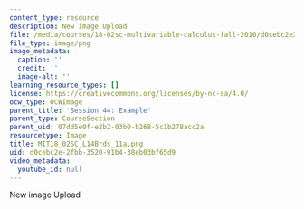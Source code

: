 ```yaml
---
content_type: resource
description: New image Upload
file: /media/courses/18-02sc-multivariable-calculus-fall-2010/d0cebc2e2fbb352091b438eb03bf65d9_MIT18_02SC_L14Brds_11a.png
file_type: image/png
image_metadata:
  caption: ''
  credit: ''
  image-alt: ''
learning_resource_types: []
license: https://creativecommons.org/licenses/by-nc-sa/4.0/
ocw_type: OCWImage
parent_title: 'Session 44: Example'
parent_type: CourseSection
parent_uid: 07dd5e0f-e2b2-03b0-b268-5c1b278acc2a
resourcetype: Image
title: MIT18_02SC_L14Brds_11a.png
uid: d0cebc2e-2fbb-3520-91b4-38eb03bf65d9
video_metadata:
  youtube_id: null
---
```

New image Upload